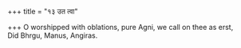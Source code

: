 +++
title = "१३ उत त्वा"

+++
O worshipped with oblations, pure Agni, we call on thee as erst,  
     Did Bhrgu, Manus, Angiras.